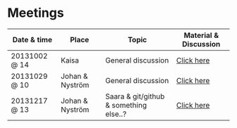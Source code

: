 # Meetings

| Date & time | Place | Topic | Material & Discussion |
| ----------- | ----- | ----- | --------------------- |
| 20131002 @ 14 | Kaisa | General discussion | [Click here](meeting1.md) |
| 20131029 @ 10 | Johan & Nyström | General discussion | [Click here](meeting2.md) |
| 20131217 @ 13 | Johan & Nyström | Saara & git/github & something else..? | [Click here](meeting3.md) |


